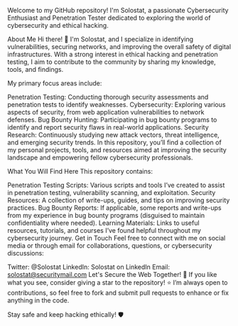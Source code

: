 Welcome to my GitHub repository! I'm Solostat, a passionate Cybersecurity Enthusiast and Penetration Tester dedicated to exploring the world of cybersecurity and ethical hacking.

About Me
Hi there! 👋 I'm Solostat, and I specialize in identifying vulnerabilities, securing networks, and improving the overall safety of digital infrastructures. With a strong interest in ethical hacking and penetration testing, I aim to contribute to the community by sharing my knowledge, tools, and findings.

My primary focus areas include:

Penetration Testing: Conducting thorough security assessments and penetration tests to identify weaknesses.
Cybersecurity: Exploring various aspects of security, from web application vulnerabilities to network defenses.
Bug Bounty Hunting: Participating in bug bounty programs to identify and report security flaws in real-world applications.
Security Research: Continuously studying new attack vectors, threat intelligence, and emerging security trends.
In this repository, you’ll find a collection of my personal projects, tools, and resources aimed at improving the security landscape and empowering fellow cybersecurity professionals.

What You Will Find Here
This repository contains:

Penetration Testing Scripts: Various scripts and tools I’ve created to assist in penetration testing, vulnerability scanning, and exploitation.
Security Resources: A collection of write-ups, guides, and tips on improving security practices.
Bug Bounty Reports: If applicable, some reports and write-ups from my experience in bug bounty programs (disguised to maintain confidentiality where needed).
Learning Materials: Links to useful resources, tutorials, and courses I’ve found helpful throughout my cybersecurity journey.
Get in Touch
Feel free to connect with me on social media or through email for collaborations, questions, or cybersecurity discussions:

Twitter: @Solostat
LinkedIn: Solostat on LinkedIn
Email: solostat@securitymail.com
Let's Secure the Web Together! 🔐
If you like what you see, consider giving a star to the repository! ⭐ I’m always open to contributions, so feel free to fork and submit pull requests to enhance or fix anything in the code.

Stay safe and keep hacking ethically! 🛡️
